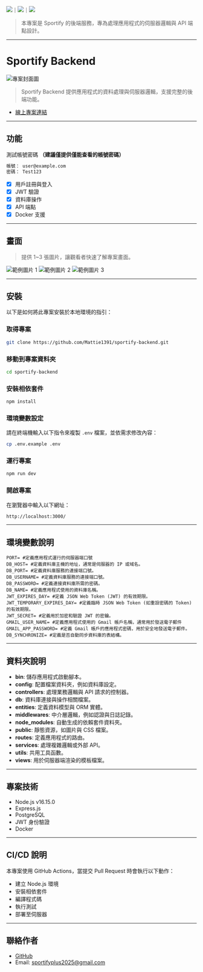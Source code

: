 <!-- 標籤來源參考：https://github.com/Envoy-VC/awesome-badges#github-stats -->

![](https://img.shields.io/github/stars/Mattie1391/sportify-backend.svg)｜![](https://img.shields.io/github/forks/Mattie1391/sportify-backend.svg)｜![](https://img.shields.io/github/issues/Mattie1391/sportify-backend.svg)

> 本專案是 Sportify 的後端服務，專為處理應用程式的伺服器邏輯與 API 端點設計。

---

# Sportify Backend

![專案封面圖](![image](https://github.com/user-attachments/assets/e1c2ffb3-02c6-4f55-973f-350d5f874b5d))

> Sportify Backend 提供應用程式的資料處理與伺服器邏輯，支援完整的後端功能。

- [線上專案連結](https://github.com/Mattie1391/sportify-backend)

---

## 功能

測試帳號密碼 **（建議僅提供僅能查看的帳號密碼）**

```bash
帳號： user@example.com
密碼： Test123
```

- [x] 用戶註冊與登入
- [x] JWT 驗證
- [x] 資料庫操作
- [x] API 端點
- [x] Docker 支援

---

## 畫面

> 提供 1~3 張圖片，讓觀看者快速了解專案畫面。

![範例圖片 1](https://fakeimg.pl/500/)
![範例圖片 2](https://fakeimg.pl/500/)
![範例圖片 3](https://fakeimg.pl/500/)

---

## 安裝

以下是如何將此專案安裝於本地環境的指引：

### 取得專案

```bash
git clone https://github.com/Mattie1391/sportify-backend.git
```

### 移動到專案資料夾

```bash
cd sportify-backend
```

### 安裝相依套件

```bash
npm install
```

### 環境變數設定

請在終端機輸入以下指令來複製 `.env` 檔案，並依需求修改內容：

```bash
cp .env.example .env
```

### 運行專案

```bash
npm run dev
```

### 開啟專案

在瀏覽器中輸入以下網址：

```bash
http://localhost:3000/
```

---

## 環境變數說明

```env
PORT= #定義應用程式運行的伺服器端口號
DB_HOST= #定義資料庫主機的地址，通常是伺服器的 IP 或域名。
DB_PORT= #定義資料庫服務的連接端口號。
DB_USERNAME= #定義資料庫服務的連接端口號。
DB_PASSWORD= #定義連接資料庫所需的密碼。
DB_NAME= #定義應用程式使用的資料庫名稱。
JWT_EXPIRES_DAY= #定義 JSON Web Token (JWT) 的有效期限。
JWT_TEMPORARY_EXPIRES_DAY= #定義臨時 JSON Web Token (如重設密碼的 Token) 的有效期限。
JWT_SECRET= #定義用於加密和驗證 JWT 的密鑰。
GMAIL_USER_NAME= #定義應用程式使用的 Gmail 帳戶名稱，通常用於發送電子郵件
GMAIL_APP_PASSWORD= #定義 Gmail 帳戶的應用程式密碼，用於安全地發送電子郵件。
DB_SYNCHRONIZE= #定義是否自動同步資料庫的表結構。
```

---

## 資料夾說明

- **bin**: 儲存應用程式啟動腳本。
- **config**: 配置檔案資料夾，例如資料庫設定。
- **controllers**: 處理業務邏輯與 API 請求的控制器。
- **db**: 資料庫連接與操作相關檔案。
- **entities**: 定義資料模型與 ORM 實體。
- **middlewares**: 中介層邏輯，例如認證與日誌記錄。
- **node_modules**: 自動生成的依賴套件資料夾。
- **public**: 靜態資源，如圖片與 CSS 檔案。
- **routes**: 定義應用程式的路由。
- **services**: 處理複雜邏輯或外部 API。
- **utils**: 共用工具函數。
- **views**: 用於伺服器端渲染的模板檔案。

---

## 專案技術

- Node.js v16.15.0
- Express.js
- PostgreSQL
- JWT 身份驗證
- Docker

---

## CI/CD 說明

本專案使用 GitHub Actions，當提交 Pull Request 時會執行以下動作：

- 建立 Node.js 環境
- 安裝相依套件
- 編譯程式碼
- 執行測試
- 部署至伺服器

---

## 聯絡作者

- [GitHub](https://github.com/Mattie1391)
- Email: sportifyplus2025@gmail.com
